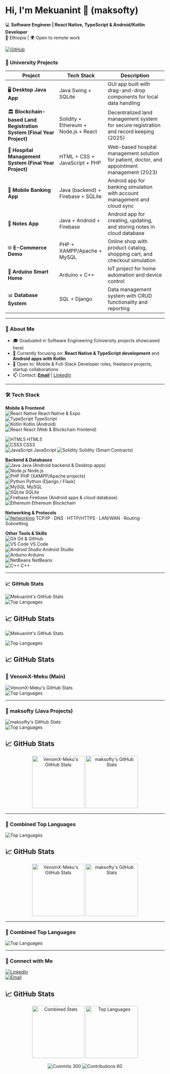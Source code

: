 # Hi, I'm Mekuanint 👋 (maksofty)

💻 **Software Engineer | React Native, TypeScript & Android/Kotlin Developer**  
📍 Ethiopia | 🌍 Open to remote work  

[![GitHub](https://img.shields.io/badge/GitHub-VenomX--Meku-181717?style=for-the-badge&logo=github&logoColor=white)](https://github.com/VenomX-Meku)




### 📌 University Projects
| Project | Tech Stack | Description |
|---------|------------|-------------|
| 🖥️ **Desktop Java App** | Java Swing + SQLite | GUI app built with drag-and-drop components for local data handling |
| 🏛️ **Blockchain-based Land Registration System (Final Year Project)** | Solidity + Ethereum + Node.js + React | Decentralized land management system for secure registration and record keeping (2025) |
| 🏥 **Hospital Management System (Final Year Project)** | HTML + CSS + JavaScript + PHP | Web-based hospital management solution for patient, doctor, and appointment management (2023) |
| 📱 **Mobile Banking App** | Java (backend) + Firebase + SQLite | Android app for banking simulation with account management and cloud sync |
| 📝 **Notes App** | Java + Android + Firebase | Android app for creating, updating, and storing notes in cloud database |
| 🌐 **E-Commerce Demo** | PHP + XAMPP/Apache + MySQL | Online shop with product catalog, shopping cart, and checkout simulation |
| 🤖 **Arduino Smart Home** | Arduino + C++ | IoT project for home automation and device control |
| 📊 **Database System** | SQL + Django | Data management system with CRUD functionality and reporting |

---

### 🚀 About Me
- 🎓 Graduated in Software Engineering (University projects showcased here)  
- 🔭 Currently focusing on: **React Native & TypeScript development** and **Android apps with Kotlin**  
- 💼 Open to: Mobile & Full-Stack Developer roles, freelance projects, startup collaborations  
- 📫 Contact: **[Email](mailto:mekusoft@gmail.com)** | [LinkedIn](https://www.linkedin.com/in/your-link)  

---

### 🛠️ Tech Stack

**Mobile & Frontend**  
![React Native](https://img.shields.io/badge/React%20Native-61DAFB?style=for-the-badge&logo=react&logoColor=white) 
                                      React Native & Expo  
![TypeScript](https://img.shields.io/badge/TypeScript-3178C6?style=for-the-badge&logo=typescript&logoColor=white) 
TypeScript  
![Kotlin](https://img.shields.io/badge/Kotlin-0095D5?style=for-the-badge&logo=kotlin&logoColor=white) 
Kotlin (Android)  
![React](https://img.shields.io/badge/React-61DAFB?style=for-the-badge&logo=react&logoColor=white) 
React (Web & Blockchain frontend)  

![HTML5](https://img.shields.io/badge/HTML5-E34F26?style=for-the-badge&logo=html5&logoColor=white)
HTML5  
![CSS3](https://img.shields.io/badge/CSS3-1572B6?style=for-the-badge&logo=css3&logoColor=white) 
CSS3  
![JavaScript](https://img.shields.io/badge/JavaScript-F7DF1E?style=for-the-badge&logo=javascript&logoColor=black) 
JavaScript 
![Solidity](https://img.shields.io/badge/Solidity-363636?style=for-the-badge&logo=ethereum&logoColor=white) 
Solidity (Smart Contracts)  

**Backend & Databases**  
![Java](https://img.shields.io/badge/Java-ED8B00?style=for-the-badge&logo=java&logoColor=white) 
Java (Android backend & Desktop apps)  
![Node.js](https://img.shields.io/badge/Node.js-339933?style=for-the-badge&logo=node.js&logoColor=white) 
Node.js  
![PHP](https://img.shields.io/badge/PHP-777BB4?style=for-the-badge&logo=php&logoColor=white) 
PHP (XAMPP/Apache projects)  
![Python](https://img.shields.io/badge/Python-3776AB?style=for-the-badge&logo=python&logoColor=white) 
Python (Django / Flask)  
![MySQL](https://img.shields.io/badge/MySQL-4479A1?style=for-the-badge&logo=mysql&logoColor=white) 
MySQL  
![SQLite](https://img.shields.io/badge/SQLite-003B57?style=for-the-badge&logo=sqlite&logoColor=white) 
SQLite  
![Firebase](https://img.shields.io/badge/Firebase-FFCA28?style=for-the-badge&logo=firebase&logoColor=black) 
Firebase (Android apps & cloud database)  
![Ethereum](https://img.shields.io/badge/Ethereum-627EEA?style=for-the-badge&logo=ethereum&logoColor=white) 
Ethereum Blockchain  

**Networking & Protocols**  
[![Networking](https://img.shields.io/badge/Networking-0A74DA?style=for-the-badge&logo=networking&logoColor=white)](https://www.cloudflare.com/learning/networking/) TCP/IP · DNS · HTTP/HTTPS · LAN/WAN · Routing · Subnetting  

**Other Tools & Skills**  
![Git](https://img.shields.io/badge/Git-F05032?style=for-the-badge&logo=git&logoColor=white) 
Git & GitHub  
![VS Code](https://img.shields.io/badge/VS%20Code-007ACC?style=for-the-badge&logo=visual-studio-code&logoColor=white) 
VS Code  
![Android Studio](https://img.shields.io/badge/Android%20Studio-3DDC84?style=for-the-badge&logo=android&logoColor=white) 
Android Studio  
![Arduino](https://img.shields.io/badge/Arduino-00979D?style=for-the-badge&logo=arduino&logoColor=white) 
Arduino  
![NetBeans](https://img.shields.io/badge/NetBeans-007396?style=for-the-badge&logo=netbeans&logoColor=white) 
NetBeans  
![C++](https://img.shields.io/badge/C++-00599C?style=for-the-badge&logo=c%2B%2B&logoColor=white) 
C++  

---

### 📈 GitHub Stats
![Mekuanint's GitHub Stats](https://github-readme-stats.vercel.app/api?username=maksofty&show_icons=true&theme=tokyonight&count_private=true)  
![Top Languages](https://github-readme-stats.vercel.app/api/top-langs/?username=maksofty&layout=compact&theme=tokyonight)    



## 📈 GitHub Stats  

![Mekuanint's GitHub Stats](https://github-readme-stats.vercel.app/api?username=VenomX-Meku&show_icons=true&theme=tokyonight)  

![Top Languages](https://github-readme-stats.vercel.app/api/top-langs/?username=VenomX-Meku&layout=compact&theme=tokyonight)   

## 📈 GitHub Stats  

### 🔹 VenomX-Meku (Main)
![VenomX-Meku's GitHub Stats](https://github-readme-stats.vercel.app/api?username=VenomX-Meku&show_icons=true&theme=tokyonight)  
![Top Languages](https://github-readme-stats.vercel.app/api/top-langs/?username=VenomX-Meku&layout=compact&theme=tokyonight)

---

### 🔹 maksofty (Java Projects)
![maksofty's GitHub Stats](https://github-readme-stats.vercel.app/api?username=maksofty&show_icons=true&theme=tokyonight)  
![Top Languages](https://github-readme-stats.vercel.app/api/top-langs/?username=maksofty&layout=compact&theme=tokyonight)



## 📈 GitHub Stats  

<p align="center">
  <img src="https://github-readme-stats.vercel.app/api?username=VenomX-Meku&show_icons=true&theme=tokyonight" alt="VenomX-Meku's GitHub Stats" height="165"/>
  <img src="https://github-readme-stats.vercel.app/api?username=maksofty&show_icons=true&theme=tokyonight" alt="maksofty's GitHub Stats" height="165"/>
</p>

---

### 🔹 Combined Top Languages
![Top Languages](https://github-readme-stats.vercel.app/api/top-langs/?username=VenomX-Meku,maksofty&layout=compact&theme=tokyonight)   

## 📈 GitHub Stats  

<p align="center">
  <img src="https://github-readme-stats.vercel.app/api?username=VenomX-Meku&show_icons=true&theme=tokyonight" alt="VenomX-Meku's GitHub Stats" height="165"/>
  <img src="https://github-readme-stats.vercel.app/api?username=maksofty&show_icons=true&theme=tokyonight" alt="maksofty's GitHub Stats" height="165"/>
</p>

---

### 🔹 Combined Top Languages
![Top Languages](https://github-readme-stats.vercel.app/api/top-langs/?username=VenomX-Meku,maksofty&layout=compact&theme=tokyonight)





---

### 🔗 Connect with Me
[![LinkedIn](https://img.shields.io/badge/LinkedIn-0A66C2?style=for-the-badge&logo=linkedin&logoColor=white)](https://www.linkedin.com/in/your-link)  
[![Email](https://img.shields.io/badge/Email-D14836?style=for-the-badge&logo=gmail&logoColor=white)](mailto:mekusoft@gmail.com) 



## 📈 GitHub Stats

<p align="center">
  <img src="https://github-readme-stats.vercel.app/api?username=VenomX-Meku,maksofty&show_icons=true&theme=tokyonight" alt="Combined Stats" height="165"/>
  <img src="https://github-readme-stats.vercel.app/api/top-langs/?username=VenomX-Meku,maksofty&layout=compact&theme=tokyonight" alt="Top Languages" height="165"/>
</p>

<p align="center">
  <!-- Cosmetic badges with custom numbers you requested -->
  <img src="https://img.shields.io/badge/Commits-300-brightgreen?style=for-the-badge&logo=github&logoColor=white" alt="Commits 300" />
  <img src="https://img.shields.io/badge/Contributions-60-yellow?style=for-the-badge&logo=github&logoColor=white" alt="Contributions 60" />
</p>





